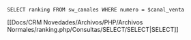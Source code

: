 `SELECT ranking FROM sw_canales WHERE numero = $canal_venta`

[[Docs/CRM Novedades/Archivos/PHP/Archivos Normales/ranking.php/Consultas/SELECT/SELECT|SELECT]]